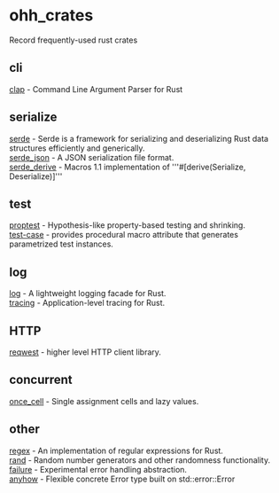 # ohh_crates
Record frequently-used rust crates

## cli
[clap](https://crates.io/crates/clap) - Command Line Argument Parser for Rust <br>

## serialize
[serde](https://crates.io/crates/serde) - Serde is a framework for serializing and deserializing Rust data structures efficiently and generically. <br>
[serde_json](https://crates.io/crates/serde_json) - A JSON serialization file format. <br>
[serde_derive](https://crates.io/crates/serde_derive) - Macros 1.1 implementation of '''#[derive(Serialize, Deserialize)]''' <br>

## test
[proptest](https://crates.io/crates/proptest) - Hypothesis-like property-based testing and shrinking. <br>
[test-case](https://crates.io/crates/test-case) - provides procedural macro attribute that generates parametrized test instances. <br>

## log
[log](https://crates.io/crates/log) - A lightweight logging facade for Rust. <br>
[tracing](https://crates.io/crates/tracing) - Application-level tracing for Rust. <br>

## HTTP
[reqwest](https://crates.io/crates/reqwest) - higher level HTTP client library. <br>

## concurrent
[once_cell](https://crates.io/crates/once_cell) - Single assignment cells and lazy values. <br>

## other
[regex](https://crates.io/crates/regex) - An implementation of regular expressions for Rust. <br>
[rand](https://crates.io/crates/rand) - Random number generators and other randomness functionality. <br>
[failure](https://crates.io/crates/failure) - Experimental error handling abstraction. <br>
[anyhow](https://github.com/dtolnay/anyhow) - Flexible concrete Error type built on std::error::Error <br>
